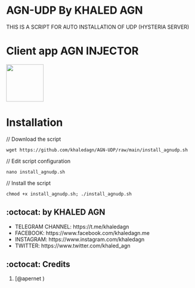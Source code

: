 # AGN-UDP By KHALED AGN

THIS IS A SCRIPT FOR AUTO INSTALLATION OF UDP (HYSTERIA SERVER) 



# Client app AGN INJECTOR

<p>
<a href="https://play.google.com/store/apps/details?id=com.agn.injector"><img src="https://play.google.com/intl/en_us/badges/images/generic/en-play-badge.png" height="100"></a>
</p>


# Installation


// Download the script
```
wget https://github.com/khaledagn/AGN-UDP/raw/main/install_agnudp.sh
```
// Edit script configuration 
```
nano install_agnudp.sh
```
// Install the script
```
chmod +x install_agnudp.sh; ./install_agnudp.sh
```

## :octocat: by KHALED AGN
<ul>
 <li>TELEGRAM CHANNEL: https://t.me/khaledagn</li>
 <li>FACEBOOK: https://www.facebook.com/khaledagn.me</li>
 <li>INSTAGRAM: https://www.instagram.com/khaledagn</li>
 <li>TWITTER: https://www.twitter.com/khaled_agn</li>
 
 </ul>
 
## :octocat: Credits

1. [@apernet )
